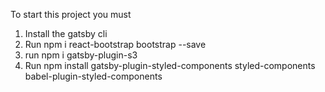 To start this project you must
1. Install the gatsby cli
2. Run npm i react-bootstrap bootstrap --save
3. run npm i gatsby-plugin-s3
4. Run npm install gatsby-plugin-styled-components styled-components babel-plugin-styled-components